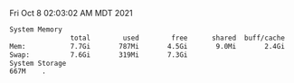 Fri Oct  8 02:03:02 AM MDT 2021
```bash
System Memory
               total        used        free      shared  buff/cache   available
Mem:           7.7Gi       787Mi       4.5Gi       9.0Mi       2.4Gi       6.6Gi
Swap:          7.6Gi       319Mi       7.3Gi
System Storage
667M	.
```
